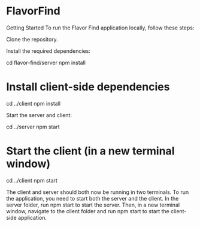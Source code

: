# FlavorFind

Getting Started
To run the Flavor Find application locally, follow these steps:

Clone the repository.

Install the required dependencies:

cd flavor-find/server
npm install


# Install client-side dependencies
cd ../client
npm install

Start the server and client:

cd ../server
npm start

# Start the client (in a new terminal window)
cd ../client
npm start

The client and server should both now be running in two terminals.
To run the application, you need to start both the server and the client. In the server folder, run npm start to start the server. Then, in a new terminal window, navigate to the client folder and run npm start to start the client-side application.
